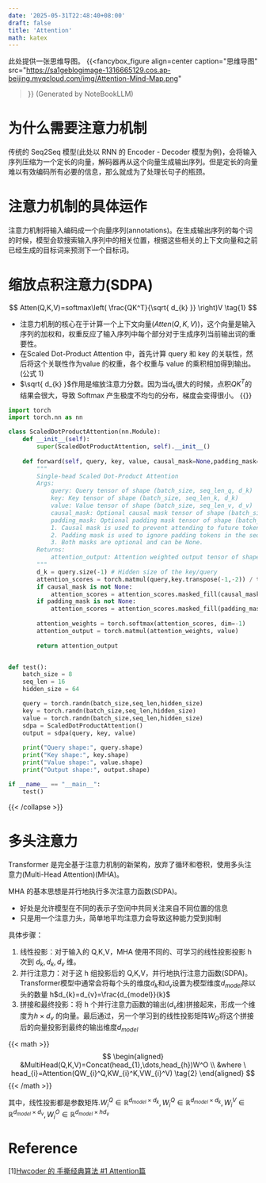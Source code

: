 ```yaml
---
date: '2025-05-31T22:48:40+08:00'
draft: false
title: 'Attention'
math: katex
---
```


此处提供一张思维导图。
{{<fancybox_figure align=center caption="思维导图"
    src="https://sa1geblogimage-1316665129.cos.ap-beijing.myqcloud.com/img/Attention-Mind-Map.png"
>}}
(Generated by NoteBookLLM)


# 为什么需要注意力机制
传统的 Seq2Seq 模型(此处以 RNN 的 Encoder - Decoder 模型为例)，会将输入序列压缩为一个定长的向量，解码器再从这个向量生成输出序列。但是定长的向量难以有效编码所有必要的信息，那么就成为了处理长句子的瓶颈。


# 注意力机制的具体运作
注意力机制将输入编码成一个向量序列(annotations)。在生成输出序列的每个词的时候，模型会软搜索输入序列中的相关位置，根据这些相关的上下文向量和之前已经生成的目标词来预测下一个目标词。

# 缩放点积注意力(SDPA)

$$
Atten(Q,K,V)=softmax\left( \frac{QK^T}{\sqrt{ d_{k} }} \right)V \tag{1}
$$

- 注意力机制的核心在于计算一个上下文向量$(Atten(Q,K,V))$，这个向量是输入序列的加权和，权重反应了输入序列中每个部分对于生成序列当前输出词的重要性。
- 在Scaled Dot-Product Attention 中，首先计算 query 和 key 的关联性，然后将这个关联性作为value 的权重，各个权重与 value 的乘积相加得到输出。(公式 1)
- $\sqrt{ d_{k} }$作用是缩放注意力分数。因为当$d_{k}$很大的时候，点积$QK^T$的结果会很大，导致 Softmax 产生极度不均匀的分布，梯度会变得很小。
{{<collapse summary="代码实现">}}
```Python
import torch
import torch.nn as nn

class ScaledDotProductAttention(nn.Module):
    def __init__(self):
        super(ScaledDotProductAttention, self).__init__()
        
    def forward(self, query, key, value, causal_mask=None,padding_mask=None):
        """
        Single-head Scaled Dot-Product Attention
        Args:
            query: Query tensor of shape (batch_size, seq_len_q, d_k)
            key: Key tensor of shape (batch_size, seq_len_k, d_k)
            value: Value tensor of shape (batch_size, seq_len_v, d_v)
            causal_mask: Optional causal mask tensor of shape (batch_size, seq_len_q, seq_len_k)
            padding_mask: Optional padding mask tensor of shape (batch_size, seq_len_q, seq_len_k)
            1. Causal mask is used to prevent attending to future tokens in the sequence.
            2. Padding mask is used to ignore padding tokens in the sequence.
            3. Both masks are optional and can be None.
        Returns:
            attention_output: Attention weighted output tensor of shape (batch_size, seq_len_q, d_v)
        """
        d_k = query.size(-1) # Hidden size of the key/query
        attention_scores = torch.matmul(query,key.transpose(-1,-2)) / torch.sqrt(torch.tensor(d_k,dtype=torch.float32))
        if causal_mask is not None:
            attention_scores = attention_scores.masked_fill(causal_mask == 0, float('-inf'))
        if padding_mask is not None:
            attention_scores = attention_scores.masked_fill(padding_mask == 0, float('-inf'))
        
        attention_weights = torch.softmax(attention_scores, dim=-1)
        attention_output = torch.matmul(attention_weights, value)
        
        return attention_output


def test():
    batch_size = 8
    seq_len = 16
    hidden_size = 64

    query = torch.randn(batch_size,seq_len,hidden_size)
    key = torch.randn(batch_size,seq_len,hidden_size)
    value = torch.randn(batch_size,seq_len,hidden_size)
    sdpa = ScaledDotProductAttention()
    output = sdpa(query, key, value)
    
    print("Query shape:", query.shape)
    print("Key shape:", key.shape)
    print("Value shape:", value.shape)
    print("Output shape:", output.shape)

if __name__ == "__main__":
    test()
```
{{< /collapse >}}
# 多头注意力
Transformer 是完全基于注意力机制的新架构，放弃了循环和卷积，使用多头注意力(Multi-Head Attention)(MHA)。

MHA 的基本思想是并行地执行多次注意力函数(SDPA)。
- 好处是允许模型在不同的表示子空间中共同关注来自不同位置的信息
- 只是用一个注意力头，简单地平均注意力会导致这种能力受到抑制

具体步骤：
1. 线性投影：对于输入的 Q,K,V，MHA 使用不同的、可学习的线性投影投影 h 次到 $d_{k},d_{k},d_{v}$ 维。
2. 并行注意力：对于这 h 组投影后的 Q,K,V，并行地执行注意力函数(SDPA)。Transformer模型中通常会将每个头的维度$d_{k}$和$d_{v}$设置为模型维度$d_{model}$除以头的数量 h$d_{k}=d_{v}=\frac{d_{model}}{k}$
3. 拼接和最终投影：将 h 个并行注意力函数的输出($d_{v}$维)拼接起来，形成一个维度为$h \times d_{v}$ 的向量。最后通过，另一个学习到的线性投影矩阵$W_{O}$将这个拼接后的向量投影到最终的输出维度$d_{model}$

{{< math >}}
$$
\begin{aligned}
&MultiHead(Q,K,V)=Concat(head_{1},\dots,head_{h})W^O \\
&where \ head_{i}=Attention(QW_{i}^Q,KW_{i}^K,VW_{i}^V)
\tag{2}
\end{aligned}
$$
{{< /math >}}

其中，线性投影都是参数矩阵.$W_{i}^Q \in \mathbb{R}^{d_{model} \times d_{k}},W_{i}^Q \in \mathbb{R}^{d_{model} \times d_{k}},W_{i}^V \in \mathbb{R}^{d_{model} \times d_{v}},W_{i}^O \in \mathbb{R}^{d_{model} \times hd_{v}}$























# Reference
\[1\][Hwcoder 的 手撕经典算法 #1 Attention篇](https://hwcoder.top/Manual-Coding-1)


